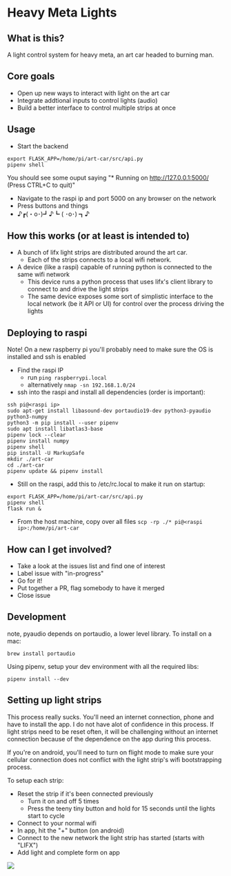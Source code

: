 # Heavy Meta Lights

## What is this?

A light control system for heavy meta, an art car headed to burning man.

## Core goals

- Open up new ways to interact with light on the art car
- Integrate addtional inputs to control lights (audio)
- Build a better interface to control multiple strips at once

## Usage

- Start the backend
```
export FLASK_APP=/home/pi/art-car/src/api.py
pipenv shell
```
You should see some ouput saying  "* Running on http://127.0.0.1:5000/ (Press CTRL+C to quit)"
- Navigate to the raspi ip and port 5000 on any browser on the network
- Press buttons and things
- ♪┏(・o･)┛♪┗ ( ･o･) ┓♪

## How this works (or at least is intended to)

- A bunch of lifx light strips are distributed around the art car. 
  - Each of the strips connects to a local wifi network.
- A device (like a raspi) capable of running python is connected to the same wifi network
  - This device runs a python process that uses lifx's client library to connect to and drive the light strips
  - The same device exposes some sort of simplistic interface to the local network (be it API or UI) for control over the process driving the lights

## Deploying to raspi

Note!
On a new raspberry pi you'll probably need to make sure the OS is installed and ssh is enabled

- Find the raspi IP
  - run `ping raspberrypi.local`
  - alternatively `nmap -sn 192.168.1.0/24`
- ssh into the raspi and install all dependencies (order is important):
```
ssh pi@<raspi ip>
sudo apt-get install libasound-dev portaudio19-dev python3-pyaudio python3-numpy
python3 -m pip install --user pipenv
sudo apt install libatlas3-base
pipenv lock --clear
pipenv install numpy
pipenv shell
pip install -U MarkupSafe
mkdir ./art-car
cd ./art-car
pipenv update && pipenv install
```
- Still on the raspi, add this to /etc/rc.local to make it run on startup:
```
export FLASK_APP=/home/pi/art-car/src/api.py
pipenv shell
flask run &
```
- From the host machine, copy over all files `scp -rp ./* pi@<raspi ip>:/home/pi/art-car`

## How can I get involved?

- Take a look at the issues list and find one of interest
- Label issue with "in-progress"
- Go for it!
- Put together a PR, flag somebody to have it merged
- Close issue

## Development

note, pyaudio depends on portaudio, a lower level library.
To install on a mac:
```
brew install portaudio
```

Using pipenv, setup your dev environment with all the required libs:
```
pipenv install --dev 
```

## Setting up light strips

This process really sucks. You'll need an internet connection, phone and have to install the app.
I do not have alot of confidence in this process. If light strips need to be reset often, it will be challenging without an internet connection because of the dependence on the app during this process.

If you're on android, you'll need to turn on flight mode to make sure your cellular connection does not conflict with the light strip's wifi bootstrapping process.

To setup each strip:
- Reset the strip if it's been connected previously
  - Turn it on and off 5 times
  - Press the teeny tiny button and hold for 15 seconds until the lights start to cycle
- Connect to your normal wifi
- In app, hit the "+" button (on android)
- Connect to the new network the light strip has started (starts with "LIFX")
- Add light and complete form on app

<img src="https://i.imgur.com/viedxAb.gif">
